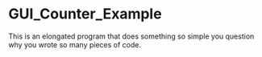 # GUI_Counter_Example
This is an elongated program that does something so simple you question why you wrote so many pieces of code. 
